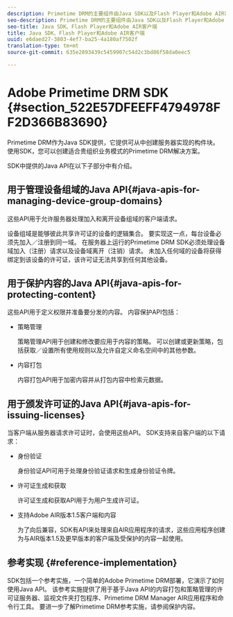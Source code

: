 ```yaml
---
description: Primetime DRM的主要组件由Java SDK以及Flash Player和Adobe AIR客户端运行时环境组成。
seo-description: Primetime DRM的主要组件由Java SDK以及Flash Player和Adobe AIR客户端运行时环境组成。
seo-title: Java SDK、Flash Player和Adobe AIR客户端
title: Java SDK、Flash Player和Adobe AIR客户端
uuid: e6daed27-3803-4ef7-ba25-4a180af7502f
translation-type: tm+mt
source-git-commit: 635e2893439c5459907c54d2c3bd86f58da0eec5

---
```



# Adobe Primetime DRM SDK {#section_522E57DFEEFF4794978FF2D366B83690}

Primetime DRM作为Java SDK提供，它提供可从中创建服务器实现的构件块。 使用SDK，您可以创建适合贵组织业务模式的Primetime DRM解决方案。

SDK中提供的Java API在以下子部分中有介绍。

## 用于管理设备组域的Java API{#java-apis-for-managing-device-group-domains}

这些API用于允许服务器处理加入和离开设备组域的客户端请求。

设备组域是能够彼此共享许可证的设备的逻辑集合。 要实现这一点，每台设备必须先加入／注册到同一域。 在服务器上运行的Primetime DRM SDK必须处理设备域加入（注册）请求以及设备域离开（注销）请求。 未加入任何域的设备将获得绑定到该设备的许可证，该许可证无法共享到任何其他设备。

## 用于保护内容的Java API{#java-apis-for-protecting-content}

这些API用于定义权限并准备要分发的内容。 内容保护API包括：

* 策略管理

   策略管理API用于创建和修改要应用于内容的策略。 可以创建或更新策略，包括获取／设置所有使用规则以及允许自定义命名空间中的其他参数。

* 内容打包

   内容打包API用于加密内容并从打包内容中检索元数据。

## 用于颁发许可证的Java API{#java-apis-for-issuing-licenses}

当客户端从服务器请求许可证时，会使用这些API。 SDK支持来自客户端的以下请求：

* 身份验证

   身份验证API可用于处理身份验证请求和生成身份验证令牌。

* 许可证生成和获取

   许可证生成和获取API用于为用户生成许可证。

* 支持Adobe AIR版本1.5客户端和内容

   为了向后兼容，SDK有API来处理来自AIR应用程序的请求，这些应用程序创建为与AIR版本1.5及更早版本的客户端及受保护的内容一起使用。

## 参考实现 {#reference-implementation}

SDK包括一个参考实施，一个简单的Adobe Primetime DRM部署，它演示了如何使用Java API。 该参考实施提供了用于基于Java API的内容打包和策略管理的许可证服务器、监视文件夹打包程序、Primetime DRM Manager AIR应用程序和命令行工具。 要进一步了解Primetime DRM参考实施，请参阅保护内容。